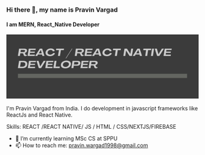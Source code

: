 ### Hi there 👋, my name is  Pravin Vargad
#### I am MERN, React_Native Developer
![I am ReactJs/React Native Developer](https://github.com/pravinv1998/pravinv1998/blob/main/REACT%20%20REACT%20NATIVE%20DEVELOPER.png?raw=true)

I'm Pravin Vargad from India. I do development in javascript frameworks like ReactJs and React Native.

Skills:  REACT /REACT NATIVE/ JS / HTML / CSS/NEXTJS/FIREBASE

- 🌱 I’m currently learning MSc CS at SPPU 
- 📫 How to reach me: pravin.wargad1998@gmail.com 

